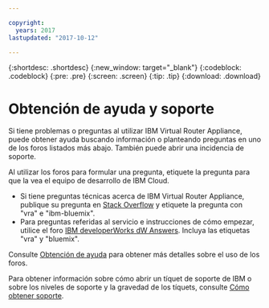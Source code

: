 ```yaml
---

copyright:
  years: 2017
lastupdated: "2017-10-12"

---
```


{:shortdesc: .shortdesc}
{:new_window: target="_blank"}
{:codeblock: .codeblock}
{:pre: .pre}
{:screen: .screen}
{:tip: .tip}
{:download: .download}

# Obtención de ayuda y soporte

Si tiene problemas o preguntas al utilizar IBM Virtual Router Appliance, puede obtener ayuda buscando información o planteando preguntas en uno de los foros listados más abajo. También puede abrir una incidencia de soporte.

Al utilizar los foros para formular una pregunta, etiquete la pregunta para que la vea el equipo de desarrollo de IBM Cloud.

* Si tiene preguntas técnicas acerca de IBM Virtual Router Appliance, publique su pregunta en [Stack Overflow](https://stackoverflow.com/search?q=vra+ibm-bluemix) y etiquete la pregunta con "vra" e "ibm-bluemix".
* Para preguntas referidas al servicio e instrucciones de cómo empezar, utilice el foro [IBM developerWorks dW Answers](https://developer.ibm.com/answers/topics/vra.html?smartspace=bluemix). Incluya las etiquetas "vra" y "bluemix".

Consulte [Obtención de ayuda](https://console.bluemix.net/docs/support/index.html#getting-help) para obtener más detalles sobre el uso de los foros.

Para obtener información sobre cómo abrir un tíquet de soporte de IBM o sobre los niveles de
soporte y la gravedad de los tíquets, consulte
[Cómo obtener soporte](https://console.bluemix.net/docs/support/index.html#contacting-support).
